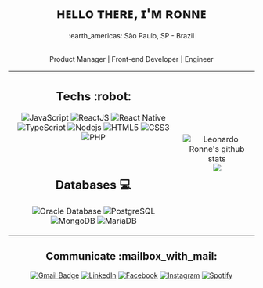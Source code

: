 <div align="center">
	<h1> ʜᴇʟʟᴏ ᴛʜᴇʀᴇ, ɪ'ᴍ ʀᴏɴɴᴇ </h1>
	:earth_americas: São Paulo, SP - Brazil
	<br/>
	<br/>
	<p>Product Manager | Front-end Developer | Engineer </p>
</div>
<table align="center">
	<tr>
		<td>
			<h2 align="center">Techs :robot:</h2>
			<div align="center">
	
![JavaScript](https://img.shields.io/badge/-JavaScript-%23F7DF1C?style=flat-square&logo=javascript&logoColor=000000&labelColor=%23F7DF1C&color=%23FFCE5A)
			![ReactJS](https://img.shields.io/badge/-ReactJS-%23282C34?style=flat-square&logo=react)
			![React Native](https://img.shields.io/badge/-React%20Native-%23282C34?style=flat-square&logo=react)
			![TypeScript](https://img.shields.io/badge/-TypeScript-%23282C34?style=flat-square&logo=typescript&logoColor=007bcd)
				![Nodejs](https://img.shields.io/badge/-Nodejs-black?style=flat-square&logo=Node.js)
				![HTML5](https://img.shields.io/badge/-HTML5-%23E44D27?style=flat-square&logo=html5&logoColor=ffffff)
				![CSS3](https://img.shields.io/badge/-CSS3-%231572B6?style=flat-square&logo=css3)
				![PHP](https://img.shields.io/badge/-PHP-%23282C34?style=flat-square&logo=php&logoColor=8387bc)	
			</div>
			<br>
			<h2 align="center">Databases :computer:</h2>
			<div align="center">

![Oracle Database](http://img.shields.io/badge/-Oracle-DD0031?style=flat-square&logo=oracle)
![PostgreSQL](https://img.shields.io/badge/-PostgreSQL-336791?style=flat-square&logo=postgresql)
![MongoDB](http://img.shields.io/badge/-MongoDB-5C9F35?style=flat-square&logo=mongodb&logoColor=ffffff)
![MariaDB](http://img.shields.io/badge/-MariaDB-C0765A?style=flat-square&logo=mariadb&logoColor=ffffff)
			</div>
		</td>
		<td>
			<p align = "center">
				<img alt="Leonardo Ronne's github stats" src="https://github-readme-stats.vercel.app/api?username=leoronne&show_icons=true&title_color=ffffff&icon_color=bb2acf&text_color=daf7dc&bg_color=151515"> 
			<br>
				<img src = "https://github-readme-stats.vercel.app/api/top-langs/?username=leoronne&hide_langs_below=.25&show_icons=true&title_color=ffffff&icon_color=bb2acf&text_color=daf7dc&bg_color=151515">     
			</p>
		</td>
  </tr>
</table>

<h2 align="center">Communicate :mailbox_with_mail:</h2>
<div align="center">

[![Gmail Badge](https://img.shields.io/badge/-leoronne@gmail.com-c14438?style=flat-square&logo=Gmail&logoColor=white&link=mailto:leoronne@gmail.com)](mailto:leoronne@gmail.com) 
<a href="https://www.linkedin.com/in/leoronne" target="_blank"><img src="https://img.shields.io/badge/LinkedIn-%230077B5.svg?&style=flat-square&logo=linkedin&logoColor=white" alt="LinkedIn"></a>
<a href="https://www.facebook.com/leoronne" target="_blank"><img src="https://img.shields.io/badge/Facebook-%231877F2.svg?&style=flat-square&logo=facebook&logoColor=white" alt="Facebook"></a>
<a href="https://www.instagram.com/leoronne" target="_blank"><img src="https://img.shields.io/badge/Instagram-%23E4405F.svg?&style=flat-square&logo=instagram&logoColor=white" alt="Instagram"></a>
<a href="https://open.spotify.com/user/12183273463" target="_blank"><img src="https://img.shields.io/badge/Spotify-%231ED760.svg?&style=flat-square&logo=spotify&logoColor=white" alt="Spotify"></a>
			</div>
